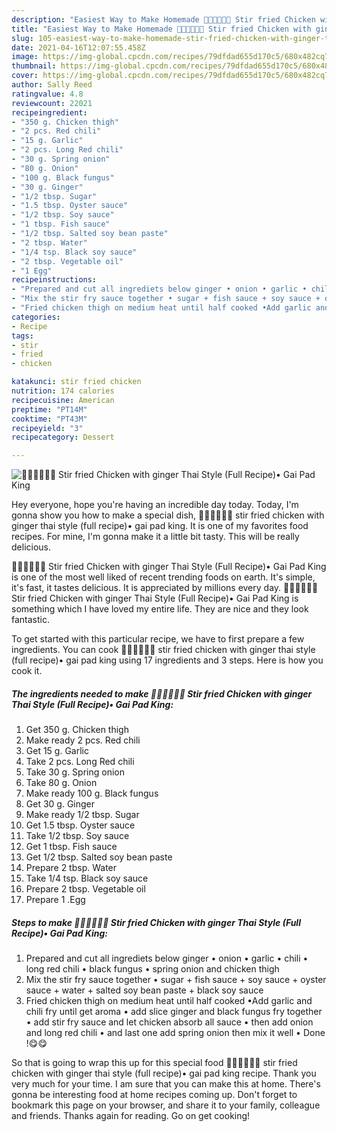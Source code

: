 ```yaml
---
description: "Easiest Way to Make Homemade 🧑🏽‍🍳🧑🏼‍🍳 Stir fried Chicken with ginger Thai Style (Full Recipe)• Gai Pad King"
title: "Easiest Way to Make Homemade 🧑🏽‍🍳🧑🏼‍🍳 Stir fried Chicken with ginger Thai Style (Full Recipe)• Gai Pad King"
slug: 105-easiest-way-to-make-homemade-stir-fried-chicken-with-ginger-thai-style-full-recipe-gai-pad-king
date: 2021-04-16T12:07:55.458Z
image: https://img-global.cpcdn.com/recipes/79dfdad655d170c5/680x482cq70/stir-fried-chicken-with-ginger-thai-style-full-recipe-gai-pad-king-recipe-main-photo.jpg
thumbnail: https://img-global.cpcdn.com/recipes/79dfdad655d170c5/680x482cq70/stir-fried-chicken-with-ginger-thai-style-full-recipe-gai-pad-king-recipe-main-photo.jpg
cover: https://img-global.cpcdn.com/recipes/79dfdad655d170c5/680x482cq70/stir-fried-chicken-with-ginger-thai-style-full-recipe-gai-pad-king-recipe-main-photo.jpg
author: Sally Reed
ratingvalue: 4.8
reviewcount: 22021
recipeingredient:
- "350 g. Chicken thigh"
- "2 pcs. Red chili"
- "15 g. Garlic"
- "2 pcs. Long Red chili"
- "30 g. Spring onion"
- "80 g. Onion"
- "100 g. Black fungus"
- "30 g. Ginger"
- "1/2 tbsp. Sugar"
- "1.5 tbsp. Oyster sauce"
- "1/2 tbsp. Soy sauce"
- "1 tbsp. Fish sauce"
- "1/2 tbsp. Salted soy bean paste"
- "2 tbsp. Water"
- "1/4 tsp. Black soy sauce"
- "2 tbsp. Vegetable oil"
- "1 Egg"
recipeinstructions:
- "Prepared and cut all ingrediets below ginger • onion • garlic • chili • long red chili • black fungus • spring onion and chicken thigh"
- "Mix the stir fry sauce together • sugar + fish sauce + soy sauce + oyster sauce + water + salted soy bean paste + black soy sauce"
- "Fried chicken thigh on medium heat until half cooked •Add garlic and chili fry until get aroma • add slice ginger and black fungus fry together • add stir fry sauce and let chicken absorb all sauce • then add onion and long red chili • and last one add spring onion then mix it well • Done !😋😋"
categories:
- Recipe
tags:
- stir
- fried
- chicken

katakunci: stir fried chicken 
nutrition: 174 calories
recipecuisine: American
preptime: "PT14M"
cooktime: "PT43M"
recipeyield: "3"
recipecategory: Dessert

---
```



![🧑🏽‍🍳🧑🏼‍🍳 Stir fried Chicken with ginger Thai Style (Full Recipe)• Gai Pad King](https://img-global.cpcdn.com/recipes/79dfdad655d170c5/680x482cq70/stir-fried-chicken-with-ginger-thai-style-full-recipe-gai-pad-king-recipe-main-photo.jpg)

Hey everyone, hope you're having an incredible day today. Today, I'm gonna show you how to make a special dish, 🧑🏽‍🍳🧑🏼‍🍳 stir fried chicken with ginger thai style (full recipe)• gai pad king. It is one of my favorites food recipes. For mine, I'm gonna make it a little bit tasty. This will be really delicious.



🧑🏽‍🍳🧑🏼‍🍳 Stir fried Chicken with ginger Thai Style (Full Recipe)• Gai Pad King is one of the most well liked of recent trending foods on earth. It's simple, it's fast, it tastes delicious. It is appreciated by millions every day. 🧑🏽‍🍳🧑🏼‍🍳 Stir fried Chicken with ginger Thai Style (Full Recipe)• Gai Pad King is something which I have loved my entire life. They are nice and they look fantastic.


To get started with this particular recipe, we have to first prepare a few ingredients. You can cook 🧑🏽‍🍳🧑🏼‍🍳 stir fried chicken with ginger thai style (full recipe)• gai pad king using 17 ingredients and 3 steps. Here is how you cook it.

<!--inarticleads1-->

##### The ingredients needed to make 🧑🏽‍🍳🧑🏼‍🍳 Stir fried Chicken with ginger Thai Style (Full Recipe)• Gai Pad King:

1. Get 350 g. Chicken thigh
1. Make ready 2 pcs. Red chili
1. Get 15 g. Garlic
1. Take 2 pcs. Long Red chili
1. Take 30 g. Spring onion
1. Take 80 g. Onion
1. Make ready 100 g. Black fungus
1. Get 30 g. Ginger
1. Make ready 1/2 tbsp. Sugar
1. Get 1.5 tbsp. Oyster sauce
1. Take 1/2 tbsp. Soy sauce
1. Get 1 tbsp. Fish sauce
1. Get 1/2 tbsp. Salted soy bean paste
1. Prepare 2 tbsp. Water
1. Take 1/4 tsp. Black soy sauce
1. Prepare 2 tbsp. Vegetable oil
1. Prepare 1 .Egg




<!--inarticleads2-->

##### Steps to make 🧑🏽‍🍳🧑🏼‍🍳 Stir fried Chicken with ginger Thai Style (Full Recipe)• Gai Pad King:

1. Prepared and cut all ingrediets below ginger • onion • garlic • chili • long red chili • black fungus • spring onion and chicken thigh
1. Mix the stir fry sauce together • sugar + fish sauce + soy sauce + oyster sauce + water + salted soy bean paste + black soy sauce
1. Fried chicken thigh on medium heat until half cooked •Add garlic and chili fry until get aroma • add slice ginger and black fungus fry together • add stir fry sauce and let chicken absorb all sauce • then add onion and long red chili • and last one add spring onion then mix it well • Done !😋😋




So that is going to wrap this up for this special food 🧑🏽‍🍳🧑🏼‍🍳 stir fried chicken with ginger thai style (full recipe)• gai pad king recipe. Thank you very much for your time. I am sure that you can make this at home. There's gonna be interesting food at home recipes coming up. Don't forget to bookmark this page on your browser, and share it to your family, colleague and friends. Thanks again for reading. Go on get cooking!
